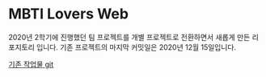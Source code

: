 # MBTI Lovers Web

2020년 2학기에 진행했던 팀 프로젝트를 개별 프로젝트로 전환하면서 새롭게 만든 리포지토리 입니다. 기존 프로젝트의 마지막 커밋일은 2020년 12월 15일입니다.

[기존 작업물 git](https://github.com/hyerijang/MBTI)
